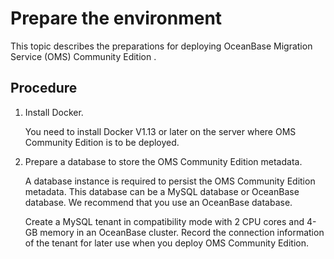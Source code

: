 # Prepare the environment

This topic describes the preparations for deploying OceanBase Migration Service (OMS) Community Edition .

## Procedure

1. Install Docker.

   You need to install Docker V1.13 or later on the server where OMS Community Edition is to be deployed.

2. Prepare a database to store the OMS Community Edition metadata.

   A database instance is required to persist the OMS Community Edition metadata. This database can be a MySQL database or OceanBase database. We recommend that you use an OceanBase database.

   Create a MySQL tenant in compatibility mode with 2 CPU cores and 4-GB memory in an OceanBase cluster. Record the connection information of the tenant for later use when you deploy OMS Community Edition.
